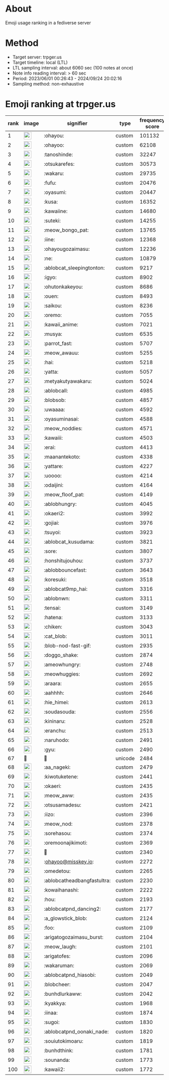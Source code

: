 # About
Emoji usage ranking in a fediverse server

# Method
- Target server: trpger.us
- Target timeline: local (LTL)
- LTL sampling interval: about 6060 sec (100 notes at once)
- Note info reading interval: > 60 sec
- Period: 2023/06/01 00:26:43 - 2024/09/24 20:02:16 
- Sampling method: non-exhaustive

# Emoji ranking at trpger.us

|rank|image|signifier|type|frequency score|
|----|----|----|----|----|
|1|<img height="24" src="https://trpger.us/emoji/ohayou.webp">|:ohayou:|custom|101132|
|2|<img height="24" src="https://trpger.us/emoji/ohayoo.webp">|:ohayoo:|custom|62108|
|3|<img height="24" src="https://trpger.us/emoji/tanoshinde.webp">|:tanoshinde:|custom|32247|
|4|<img height="24" src="https://trpger.us/emoji/otsukarefes.webp">|:otsukarefes:|custom|30573|
|5|<img height="24" src="https://trpger.us/emoji/wakaru.webp">|:wakaru:|custom|29735|
|6|<img height="24" src="https://trpger.us/emoji/fufu.webp">|:fufu:|custom|20476|
|7|<img height="24" src="https://trpger.us/emoji/oyasumi.webp">|:oyasumi:|custom|20447|
|8|<img height="24" src="https://trpger.us/emoji/kusa.webp">|:kusa:|custom|16352|
|9|<img height="24" src="https://trpger.us/emoji/kawaiine.webp">|:kawaiine:|custom|14680|
|10|<img height="24" src="https://trpger.us/emoji/suteki.webp">|:suteki:|custom|14255|
|11|<img height="24" src="https://trpger.us/emoji/meow_bongo_pat.webp">|:meow_bongo_pat:|custom|13765|
|12|<img height="24" src="https://trpger.us/emoji/iine.webp">|:iine:|custom|12368|
|13|<img height="24" src="https://trpger.us/emoji/ohayougozaimasu.webp">|:ohayougozaimasu:|custom|12236|
|14|<img height="24" src="https://trpger.us/emoji/ne.webp">|:ne:|custom|10879|
|15|<img height="24" src="https://trpger.us/emoji/ablobcat_sleepingtonton.webp">|:ablobcat_sleepingtonton:|custom|9217|
|16|<img height="24" src="https://trpger.us/emoji/igyo.webp">|:igyo:|custom|8902|
|17|<img height="24" src="https://trpger.us/emoji/ohutonkakeyou.webp">|:ohutonkakeyou:|custom|8686|
|18|<img height="24" src="https://trpger.us/emoji/ouen.webp">|:ouen:|custom|8493|
|19|<img height="24" src="https://trpger.us/emoji/saikou.webp">|:saikou:|custom|8236|
|20|<img height="24" src="https://trpger.us/emoji/oremo.webp">|:oremo:|custom|7055|
|21|<img height="24" src="https://trpger.us/emoji/kawaii_anime.webp">|:kawaii_anime:|custom|7021|
|22|<img height="24" src="https://trpger.us/emoji/musya.webp">|:musya:|custom|6535|
|23|<img height="24" src="https://trpger.us/emoji/parrot_fast.webp">|:parrot_fast:|custom|5707|
|24|<img height="24" src="https://trpger.us/emoji/meow_awauu.webp">|:meow_awauu:|custom|5255|
|25|<img height="24" src="https://trpger.us/emoji/hai.webp">|:hai:|custom|5218|
|26|<img height="24" src="https://trpger.us/emoji/yatta.webp">|:yatta:|custom|5057|
|27|<img height="24" src="https://trpger.us/emoji/metyakutyawakaru.webp">|:metyakutyawakaru:|custom|5024|
|28|<img height="24" src="https://trpger.us/emoji/ablobcall.webp">|:ablobcall:|custom|4985|
|29|<img height="24" src="https://trpger.us/emoji/blobsob.webp">|:blobsob:|custom|4857|
|30|<img height="24" src="https://trpger.us/emoji/uwaaaa.webp">|:uwaaaa:|custom|4592|
|31|<img height="24" src="https://trpger.us/emoji/oyasuminasai.webp">|:oyasuminasai:|custom|4588|
|32|<img height="24" src="https://trpger.us/emoji/meow_noddies.webp">|:meow_noddies:|custom|4571|
|33|<img height="24" src="https://trpger.us/emoji/kawaiii.webp">|:kawaiii:|custom|4503|
|34|<img height="24" src="https://trpger.us/emoji/erai.webp">|:erai:|custom|4413|
|35|<img height="24" src="https://trpger.us/emoji/maanantekoto.webp">|:maanantekoto:|custom|4338|
|36|<img height="24" src="https://trpger.us/emoji/yattare.webp">|:yattare:|custom|4227|
|37|<img height="24" src="https://trpger.us/emoji/uoooo.webp">|:uoooo:|custom|4214|
|38|<img height="24" src="https://trpger.us/emoji/odaijini.webp">|:odaijini:|custom|4164|
|39|<img height="24" src="https://trpger.us/emoji/meow_floof_pat.webp">|:meow_floof_pat:|custom|4149|
|40|<img height="24" src="https://trpger.us/emoji/ablobhungry.webp">|:ablobhungry:|custom|4045|
|41|<img height="24" src="https://trpger.us/emoji/okaeri2.webp">|:okaeri2:|custom|3992|
|42|<img height="24" src="https://trpger.us/emoji/gojiai.webp">|:gojiai:|custom|3976|
|43|<img height="24" src="https://trpger.us/emoji/tsuyoi.webp">|:tsuyoi:|custom|3923|
|44|<img height="24" src="https://trpger.us/emoji/ablobcat_kusudama.webp">|:ablobcat_kusudama:|custom|3821|
|45|<img height="24" src="https://trpger.us/emoji/sore.webp">|:sore:|custom|3807|
|46|<img height="24" src="https://trpger.us/emoji/honshitujouhou.webp">|:honshitujouhou:|custom|3737|
|47|<img height="24" src="https://trpger.us/emoji/ablobbouncefast.webp">|:ablobbouncefast:|custom|3643|
|48|<img height="24" src="https://trpger.us/emoji/koresuki.webp">|:koresuki:|custom|3518|
|49|<img height="24" src="https://trpger.us/emoji/ablobcat9mp_hai.webp">|:ablobcat9mp_hai:|custom|3316|
|50|<img height="24" src="https://trpger.us/emoji/ablobnwn.webp">|:ablobnwn:|custom|3311|
|51|<img height="24" src="https://trpger.us/emoji/tensai.webp">|:tensai:|custom|3149|
|52|<img height="24" src="https://trpger.us/emoji/hatena.webp">|:hatena:|custom|3133|
|53|<img height="24" src="https://trpger.us/emoji/chiken.webp">|:chiken:|custom|3043|
|54|<img height="24" src="https://trpger.us/emoji/cat_blob.webp">|:cat_blob:|custom|3011|
|55|<img height="24" src="https://trpger.us/emoji/blob-nod-fast-gif.webp">|:blob-nod-fast-gif:|custom|2935|
|56|<img height="24" src="https://trpger.us/emoji/doggo_shake.webp">|:doggo_shake:|custom|2874|
|57|<img height="24" src="https://trpger.us/emoji/ameowhungry.webp">|:ameowhungry:|custom|2748|
|58|<img height="24" src="https://trpger.us/emoji/meowhuggies.webp">|:meowhuggies:|custom|2692|
|59|<img height="24" src="https://trpger.us/emoji/araara.webp">|:araara:|custom|2655|
|60|<img height="24" src="https://trpger.us/emoji/aahhhh.webp">|:aahhhh:|custom|2646|
|61|<img height="24" src="https://trpger.us/emoji/hie_himei.webp">|:hie_himei:|custom|2613|
|62|<img height="24" src="https://trpger.us/emoji/soudasouda.webp">|:soudasouda:|custom|2556|
|63|<img height="24" src="https://trpger.us/emoji/kininaru.webp">|:kininaru:|custom|2528|
|64|<img height="24" src="https://trpger.us/emoji/eranchu.webp">|:eranchu:|custom|2513|
|65|<img height="24" src="https://trpger.us/emoji/naruhodo.webp">|:naruhodo:|custom|2491|
|66|<img height="24" src="https://trpger.us/emoji/gyu.webp">|:gyu:|custom|2490|
|67|🍮|🍮|unicode|2484|
|68|<img height="24" src="https://trpger.us/emoji/aa_nageki.webp">|:aa_nageki:|custom|2479|
|69|<img height="24" src="https://trpger.us/emoji/kiwotuketene.webp">|:kiwotuketene:|custom|2441|
|70|<img height="24" src="https://trpger.us/emoji/okaeri.webp">|:okaeri:|custom|2435|
|71|<img height="24" src="https://trpger.us/emoji/meow_aww.webp">|:meow_aww:|custom|2435|
|72|<img height="24" src="https://trpger.us/emoji/otsusamadesu.webp">|:otsusamadesu:|custom|2421|
|73|<img height="24" src="https://trpger.us/emoji/iizo.webp">|:iizo:|custom|2396|
|74|<img height="24" src="https://trpger.us/emoji/meow_nod.webp">|:meow_nod:|custom|2378|
|75|<img height="24" src="https://trpger.us/emoji/sorehasou.webp">|:sorehasou:|custom|2374|
|76|<img height="24" src="https://trpger.us/emoji/oremoonajikimoti.webp">|:oremoonajikimoti:|custom|2369|
|77|<img height="24" src="https://trpger.us/emoji/birthday.webp">|:birthday:|custom|2340|
|78|<img height="24" src="https://trpger.us/emoji/ohayoo.webp">|:ohayoo@misskey.io:|custom|2272|
|79|<img height="24" src="https://trpger.us/emoji/omedetou.webp">|:omedetou:|custom|2265|
|80|<img height="24" src="https://trpger.us/emoji/ablobcatheadbangfastultra.webp">|:ablobcatheadbangfastultra:|custom|2230|
|81|<img height="24" src="https://trpger.us/emoji/kowaihanashi.webp">|:kowaihanashi:|custom|2222|
|82|<img height="24" src="https://trpger.us/emoji/hou.webp">|:hou:|custom|2193|
|83|<img height="24" src="https://trpger.us/emoji/ablobcatpnd_dancing2.webp">|:ablobcatpnd_dancing2:|custom|2177|
|84|<img height="24" src="https://trpger.us/emoji/a_glowstick_blob.webp">|:a_glowstick_blob:|custom|2124|
|85|<img height="24" src="https://trpger.us/emoji/foo.webp">|:foo:|custom|2109|
|86|<img height="24" src="https://trpger.us/emoji/arigatogozaimasu_burst.webp">|:arigatogozaimasu_burst:|custom|2104|
|87|<img height="24" src="https://trpger.us/emoji/meow_laugh.webp">|:meow_laugh:|custom|2101|
|88|<img height="24" src="https://trpger.us/emoji/arigatofes.webp">|:arigatofes:|custom|2096|
|89|<img height="24" src="https://trpger.us/emoji/wakaruman.webp">|:wakaruman:|custom|2069|
|90|<img height="24" src="https://trpger.us/emoji/ablobcatpnd_hiasobi.webp">|:ablobcatpnd_hiasobi:|custom|2049|
|91|<img height="24" src="https://trpger.us/emoji/blobcheer.webp">|:blobcheer:|custom|2047|
|92|<img height="24" src="https://trpger.us/emoji/bunhdlurkaww.webp">|:bunhdlurkaww:|custom|2042|
|93|<img height="24" src="https://trpger.us/emoji/kyakkya.webp">|:kyakkya:|custom|1968|
|94|<img height="24" src="https://trpger.us/emoji/iinaa.webp">|:iinaa:|custom|1874|
|95|<img height="24" src="https://trpger.us/emoji/sugoi.webp">|:sugoi:|custom|1830|
|96|<img height="24" src="https://trpger.us/emoji/ablobcatpnd_oonaki_nade.webp">|:ablobcatpnd_oonaki_nade:|custom|1820|
|97|<img height="24" src="https://trpger.us/emoji/souiutokimoaru.webp">|:souiutokimoaru:|custom|1819|
|98|<img height="24" src="https://trpger.us/emoji/bunhdthink.webp">|:bunhdthink:|custom|1781|
|99|<img height="24" src="https://trpger.us/emoji/sounanda.webp">|:sounanda:|custom|1773|
|100|<img height="24" src="https://trpger.us/emoji/kawaii2.webp">|:kawaii2:|custom|1772|
